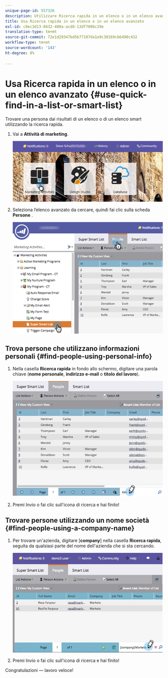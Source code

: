 ```yaml
---
unique-page-id: 557326
description: Utilizzare Ricerca rapida in un elenco o in un elenco avanzato - Marketo Docs - Documentazione del prodotto
title: Usa Ricerca rapida in un elenco o in un elenco avanzato
exl-id: c8ec3d13-0432-400a-acd8-13df709bc29e
translation-type: tm+mt
source-git-commit: 72e1d29347bd5b77107da1e9c30169cb6490c432
workflow-type: tm+mt
source-wordcount: '143'
ht-degree: 0%

---
```


# Usa Ricerca rapida in un elenco o in un elenco avanzato {#use-quick-find-in-a-list-or-smart-list}

Trovare una persona dai risultati di un elenco o di un elenco smart utilizzando la ricerca rapida.

1. Vai a **Attività di marketing**.

   ![](assets/login-marketing-activities.png)

1. Seleziona l’elenco avanzato da cercare, quindi fai clic sulla scheda **Persone** .

   ![](assets/smartlistpeople.png)

## Trova persone che utilizzano informazioni personali {#find-people-using-personal-info}

1. Nella casella **Ricerca rapida** in fondo allo schermo, digitare una parola chiave (**nome personale**, **indirizzo e-mail** o **titolo del lavoro**).

   ![](assets/searchpeople.png)

1. Premi Invio o fai clic sull&#39;icona di ricerca e hai finito!

## Trovare persone utilizzando un nome società {#find-people-using-a-company-name}

1. Per trovare un&#39;azienda, digitare [**company**] nella casella **Ricerca rapida**, seguita da qualsiasi parte del nome dell&#39;azienda che si sta cercando.

   ![](assets/supersmartlistsearch.jpg)

1. Premi Invio o fai clic sull&#39;icona di ricerca e hai finito!

Congratulazioni — lavoro veloce!
